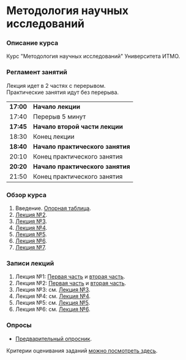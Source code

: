 # Методология научных исследований           
### Описание курса

Курс "Методология научных исследований" Университета ИТМО.


### Регламент занятий

Лекция идет в 2 частях с перерывом.    
Практические занятия идут без перерыва.
           
|||
|---|---|
|**17:00**|**Начало лекции**|      
|17:40|Перерыв 5 минут| 
|**17:45**|**Начало второй части лекции**|      
|18:30|Конец лекции|       
|**18:40**|**Начало практического занятия**|      
|20:10|Конец практического занятия| 
|**20:20**|**Начало практического занятия**|      
|21:50|Конец практического занятия|     
   

### Обзор курса
1. Введение. [Опорная таблица](https://docs.google.com/spreadsheets/d/1esUGNvziQveAX_jJ41M6-TA5O0jOCthemr3i8-suitw/edit#gid=0).     
2. [Лекция №2](https://github.com/iradche/Research-Methodology/blob/main/lectures/Lecture02_ITMO_RM.pdf).    
3. [Лекция №3](https://github.com/iradche/Research-Methodology/blob/main/lectures/lec03.md).    
4. [Лекция №4](https://github.com/iradche/Research-Methodology/blob/main/lectures/lec04.md).     
5. [Лекция №5](https://github.com/iradche/Research-Methodology/blob/main/lectures/lec05.md).    
6. [Лекция №6](https://github.com/iradche/Research-Methodology/blob/main/lectures/lec06.md).         
6. [Лекция №7](https://github.com/iradche/Research-Methodology/blob/main/lectures/lec07.md).         


### Записи лекций
1. Лекция №1: [Первая часть](https://youtu.be/JdJHmXgNrLI) и [вторая часть](https://youtu.be/qmRyiNVfAGg).     
2. Лекция №2: [Первая часть](https://youtu.be/W3VSN_2I5yM) и [вторая часть](https://youtu.be/wgbjLNKvl8o).   
3. Лекция №3: см. [Лекция №3](https://github.com/iradche/Research-Methodology/blob/main/lectures/lec03.md).     
4. Лекция №4: см. [Лекция №4](https://github.com/iradche/Research-Methodology/blob/main/lectures/lec04.md).     
5. Лекция №5: см. [Лекция №5](https://youtu.be/x2KTze2bDP8).      
6. Лекция №6: см. [Лекция №6](https://youtu.be/2IsnIopYJV8).


### Опросы 
- [Предварительный опросник](https://forms.gle/ss3LEoxCqwi2Sv7h6).         


Критерии оценивания заданий [можно посмотреть здесь](https://docs.google.com/spreadsheets/d/e/2PACX-1vQO3gAIKeZNoPl7xZu9CdR-SFiKAuUEwkP3gUdTw4cjeNAjgtleOFBLFNlUAV5wlu4jkovfBEcEZc80/pubhtml).



